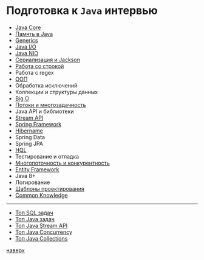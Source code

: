 # Подготовка к `Java` интервью

* [Java Core](docs/java_core_prep.md)
* [Память в Java](docs/java_memory_prep.md)
* [Generics](docs/java_generics_prep.md)
* [Java I/O](docs/java_io_prep.md)
* [Java NIO](docs/java_nio_prep.md)
* [Сериализация и Jackson](docs/java_serialize_prep.md)
* [Работа со строкой](docs/java_string.md)
* Работа с regex
* [ООП](docs/java_oop_prep.md)
* Обработка исключений
* Коллекции и структуры данных
* [Big O](docs/java_big_o_prep.md)
* [Потоки и многозадачность](docs/java_concurrency_prep.md)
* Java API и библиотеки
* [Stream API](docs/java_streamapi_prep.md)
* [Spring Framework](docs/java_spring_framework_prep.md)
* [Hibername](docs/java_hibernate_prep.md)
* Spring Data
* Spring JPA
* [HQL](docs/java_db_hql_prep.md)
* Тестирование и отладка
* [Многопоточность и конкурентность](docs/java_concurrency_prep.md)
* [Entity Framework](docs/java_entity_framework_prep.md)
* Java 8+
* Логирование
* [Шаблоны проектирования](docs/java_patterns_prep.md)
* [Common Knowledge](../common_knowledge/common_main.md)

____
* [Топ SQL задач](docs/top_sql_problems.md)
* [Топ Java задач](docs/top_java_problems.md)
* [Топ Java Stream API](docs/top_java_streamapi.md)
* [Топ Java Concurrency](docs/top_java_concurrency.md)
* [Топ Java Collections](docs/top_java_collections.md)



[наверх](#подготовка-к-java-интервью)
